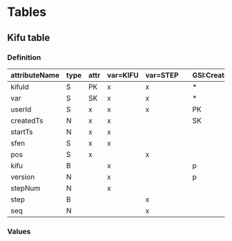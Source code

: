 # Tables
## Kifu table
### Definition

|attributeName|type|attr|var=KIFU|var=STEP||GSI:Created|GSI:Start|GSI:Sfen|GSI:Position|
|-|-|-|-|-|-|-|-|-|-|
|kifuId|S|PK|x|x||*|*|*|*|
|var|S|SK|x|x||*|*|*|*|
|userId|S|x|x|x||PK|PK|SK|p|
|createdTs|N|x|x| ||SK| | | |
|startTs|N|x|x| || |SK| | |
|sfen|S|x|x| || | |PK| |
|pos|S|x| |x|| | | |PK|
|kifu|B| |x| ||p|p| | |
|version|N| |x| ||p|p| | |
|stepNum|N| |x| || | | | |
|step|B| | |x|| | | | |
|seq|N| | |x|| | | |p|

### Values
